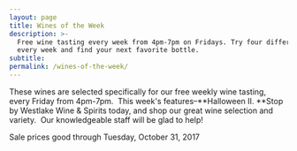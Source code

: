 ```yaml
---
layout: page
title: Wines of the Week
description: >-
  Free wine tasting every week from 4pm-7pm on Fridays. Try four different wines
  every week and find your next favorite bottle.
subtitle:
permalink: /wines-of-the-week/
---
```



These wines are selected specifically for our free weekly wine tasting, every Friday from 4pm-7pm. &nbsp;This week's features–**Halloween II.&nbsp;**Stop by Westlake Wine & Spirits today, and shop our great wine selection and variety. &nbsp;Our knowledgeable staff will be glad to help!

Sale prices good through Tuesday, October 31, 2017

&nbsp;